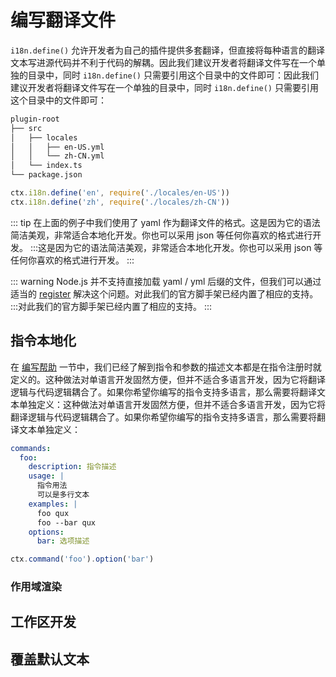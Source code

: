 # 编写翻译文件

`i18n.define()` 允许开发者为自己的插件提供多套翻译，但直接将每种语言的翻译文本写进源代码并不利于代码的解耦。因此我们建议开发者将翻译文件写在一个单独的目录中，同时 `i18n.define()` 只需要引用这个目录中的文件即可：因此我们建议开发者将翻译文件写在一个单独的目录中，同时 `i18n.define()` 只需要引用这个目录中的文件即可：

```diff
plugin-root
├── src
│   ├── locales
│   │   ├── en-US.yml
│   │   └── zh-CN.yml
│   └── index.ts
└── package.json
```

```ts index.ts
ctx.i18n.define('en', require('./locales/en-US'))
ctx.i18n.define('zh', require('./locales/zh-CN'))
```

::: tip
在上面的例子中我们使用了 yaml 作为翻译文件的格式。这是因为它的语法简洁美观，非常适合本地化开发。你也可以采用 json 等任何你喜欢的格式进行开发。 :::这是因为它的语法简洁美观，非常适合本地化开发。你也可以采用 json 等任何你喜欢的格式进行开发。
:::

::: warning
Node.js 并不支持直接加载 yaml / yml 后缀的文件，但我们可以通过适当的 [register](https://nodejs.org/api/cli.html#-r---require-module) 解决这个问题。对此我们的官方脚手架已经内置了相应的支持。 :::对此我们的官方脚手架已经内置了相应的支持。
:::

## 指令本地化

在 [编写帮助](../basic/command.md#编写帮助) 一节中，我们已经了解到指令和参数的描述文本都是在指令注册时就定义的。这种做法对单语言开发固然方便，但并不适合多语言开发，因为它将翻译逻辑与代码逻辑耦合了。如果你希望你编写的指令支持多语言，那么需要将翻译文本单独定义：这种做法对单语言开发固然方便，但并不适合多语言开发，因为它将翻译逻辑与代码逻辑耦合了。如果你希望你编写的指令支持多语言，那么需要将翻译文本单独定义：

```yaml
commands:
  foo:
    description: 指令描述
    usage: |
      指令用法
      可以是多行文本
    examples: |
      foo qux
      foo --bar qux
    options:
      bar: 选项描述
```

```ts index.ts
ctx.command('foo').option('bar')
```

### 作用域渲染

## 工作区开发

## 覆盖默认文本
